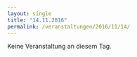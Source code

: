 ```yaml
---
layout: single
title: "14.11.2016"
permalink: /veranstaltungen/2016/11/14/
---
```


Keine Veranstaltung an diesem Tag.
